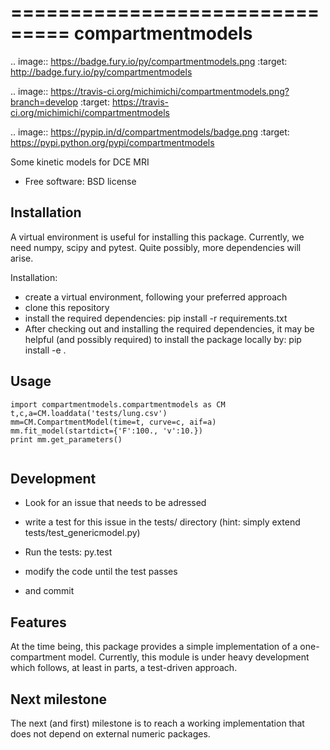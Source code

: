 ===============================
compartmentmodels
===============================

.. image:: https://badge.fury.io/py/compartmentmodels.png
    :target: http://badge.fury.io/py/compartmentmodels

.. image:: https://travis-ci.org/michimichi/compartmentmodels.png?branch=develop
        :target: https://travis-ci.org/michimichi/compartmentmodels

.. image:: https://pypip.in/d/compartmentmodels/badge.png
        :target: https://pypi.python.org/pypi/compartmentmodels


Some kinetic models for DCE MRI

* Free software: BSD license

Installation 
----------
A virtual environment is useful for installing this package.
Currently, we need numpy, scipy and pytest. Quite possibly, more dependencies will arise.

Installation:

* create a virtual environment, following your preferred approach
* clone this repository
* install the required dependencies: pip install -r requirements.txt
* After checking out and installing the required dependencies, it may be helpful (and possibly required) to install the package locally by: pip install -e .

Usage
------
```
import compartmentmodels.compartmentmodels as CM
t,c,a=CM.loaddata('tests/lung.csv')
mm=CM.CompartmentModel(time=t, curve=c, aif=a)
mm.fit_model(startdict={'F':100., 'v':10.})
print mm.get_parameters()


```
Development
---------

* Look for an issue that needs to be adressed

* write a test for this issue in the tests/ directory (hint: simply extend tests/test_genericmodel.py)

* Run the tests: py.test
  
* modify the code until the test passes

* and commit 

Features
--------
At the time being, this package provides a simple implementation of a one-compartment model. Currently, this module is under heavy development which follows, at least in parts, a test-driven approach.

Next milestone
---------
The next (and first) milestone is to reach a working implementation that does not depend on external numeric packages.
